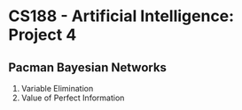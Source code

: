 # CS188 - Artificial Intelligence: Project 4

## Pacman Bayesian Networks

1. Variable Elimination
2. Value of Perfect Information

